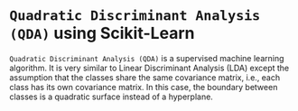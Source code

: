 # `Quadratic Discriminant Analysis (QDA)` using Scikit-Learn

`Quadratic Discriminant Analysis (QDA)` is a supervised machine learning algorithm. It is very similar to Linear Discriminant Analysis (LDA) except the assumption that the classes share the same covariance matrix, i.e., each class has its own covariance matrix. In this case, the boundary between classes is a quadratic surface instead of a hyperplane. 
